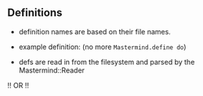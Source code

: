 ## Definitions

* definition names are based on their file names.
* example definition: (no more `Mastermind.define do`)


* defs are read in from the filesystem and parsed by the Mastermind::Reader


!! OR !!

